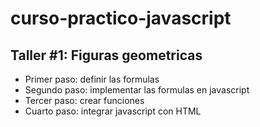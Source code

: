 # curso-practico-javascript

## Taller #1: Figuras geometricas

- Primer paso: definir las formulas
- Segundo paso: implementar las formulas en javascript
- Tercer paso: crear funciones 
- Cuarto paso: integrar javascript con HTML